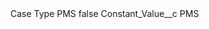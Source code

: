 <?xml version="1.0" encoding="UTF-8"?>
<CustomMetadata xmlns="http://soap.sforce.com/2006/04/metadata" xmlns:xsi="http://www.w3.org/2001/XMLSchema-instance" xmlns:xsd="http://www.w3.org/2001/XMLSchema">
    <label>Case Type PMS</label>
    <protected>false</protected>
    <values>
        <field>Constant_Value__c</field>
        <value xsi:type="xsd:string">PMS</value>
    </values>
</CustomMetadata>
